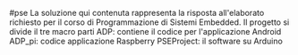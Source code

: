 #pse
La soluzione qui contenuta rappresenta la risposta all'elaborato richiesto per il corso di Programmazione di Sistemi Embedded.
Il progetto si divide il tre macro parti
ADP: contiene il codice per l'applicazione Android
ADP_pi: codice applicazione Raspberry
PSEProject: il software su Arduino
